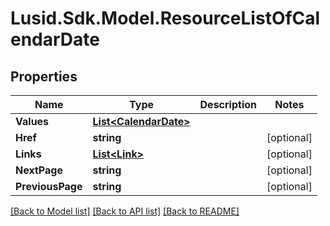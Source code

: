 
# Lusid.Sdk.Model.ResourceListOfCalendarDate

## Properties

Name | Type | Description | Notes
------------ | ------------- | ------------- | -------------
**Values** | [**List&lt;CalendarDate&gt;**](CalendarDate.md) |  | 
**Href** | **string** |  | [optional] 
**Links** | [**List&lt;Link&gt;**](Link.md) |  | [optional] 
**NextPage** | **string** |  | [optional] 
**PreviousPage** | **string** |  | [optional] 

[[Back to Model list]](../README.md#documentation-for-models)
[[Back to API list]](../README.md#documentation-for-api-endpoints)
[[Back to README]](../README.md)

